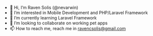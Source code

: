 - 👋 Hi, I’m Raven Solis (@nevarwin)
- 👀 I’m interested in Mobile Development and PHP/Laravel Framework
- 🌱 I’m currently learning Laravel Framework
- 💞️ I’m looking to collaborate on working pet apps
- 📫 How to reach me, reach me in ravencsolis@gmail.com

<!---
nevarwin/nevarwin is a ✨ special ✨ repository because its `README.md` (this file) appears on your GitHub profile.
You can click the Preview link to take a look at your changes.
--->

